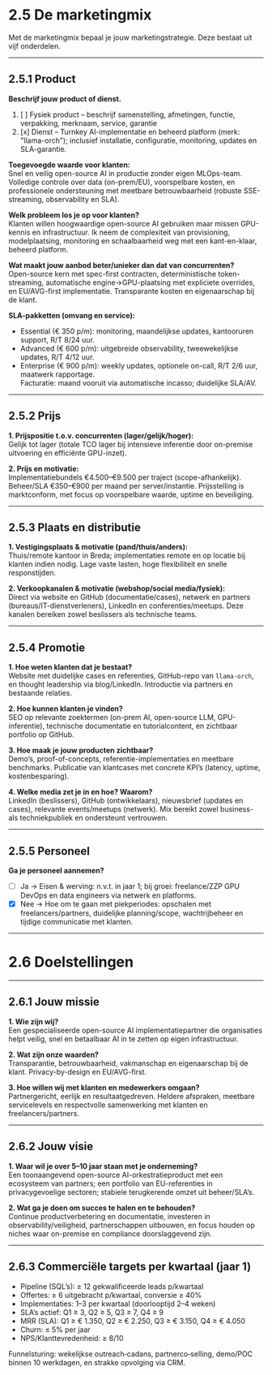 # 2.5 De marketingmix

Met de marketingmix bepaal je jouw marketingstrategie. Deze bestaat uit vijf onderdelen.

---

## 2.5.1 Product

**Beschrijf jouw product of dienst.**  

1. [ ] Fysiek product – beschrijf samenstelling, afmetingen, functie, verpakking, merknaam, service, garantie  
2. [x] Dienst – Turnkey AI-implementatie en beheerd platform (merk: "llama-orch"); inclusief installatie, configuratie, monitoring, updates en SLA-garantie.  

**Toegevoegde waarde voor klanten:**  
Snel en veilig open-source AI in productie zonder eigen MLOps-team. Volledige controle over data (on-prem/EU), voorspelbare kosten, en professionele ondersteuning met meetbare betrouwbaarheid (robuste SSE-streaming, observability en SLA).

**Welk probleem los je op voor klanten?**  
Klanten willen hoogwaardige open-source AI gebruiken maar missen GPU-kennis en infrastructuur. Ik neem de complexiteit van provisioning, modelplaatsing, monitoring en schaalbaarheid weg met een kant-en-klaar, beheerd platform.

**Wat maakt jouw aanbod beter/unieker dan dat van concurrenten?**  
Open-source kern met spec-first contracten, deterministische token-streaming, automatische engine→GPU-plaatsing met expliciete overrides, en EU/AVG-first implementatie. Transparante kosten en eigenaarschap bij de klant.

**SLA-pakketten (omvang en service):**  
- Essential (€ 350 p/m): monitoring, maandelijkse updates, kantooruren support, R/T 8/24 uur.  
- Advanced (€ 600 p/m): uitgebreide observability, tweewekelijkse updates, R/T 4/12 uur.  
- Enterprise (€ 900 p/m): weekly updates, optionele on-call, R/T 2/6 uur, maatwerk rapportage.  
Facturatie: maand vooruit via automatische incasso; duidelijke SLA/AV.

---

## 2.5.2 Prijs

**1. Prijspositie t.o.v. concurrenten (lager/gelijk/hoger):**  
Gelijk tot lager (totale TCO lager bij intensieve inferentie door on-premise uitvoering en efficiënte GPU-inzet).

**2. Prijs en motivatie:**  
Implementatiebundels €4.500–€9.500 per traject (scope-afhankelijk). Beheer/SLA €350–€900 per maand per server/instantie. Prijsstelling is marktconform, met focus op voorspelbare waarde, uptime en beveiliging.

---

## 2.5.3 Plaats en distributie

**1. Vestigingsplaats & motivatie (pand/thuis/anders):**  
Thuis/remote kantoor in Breda; implementaties remote en op locatie bij klanten indien nodig. Lage vaste lasten, hoge flexibiliteit en snelle responstijden.

**2. Verkoopkanalen & motivatie (webshop/social media/fysiek):**  
Direct via website en GitHub (documentatie/cases), netwerk en partners (bureaus/IT-dienstverleners), LinkedIn en conferenties/meetups. Deze kanalen bereiken zowel beslissers als technische teams.

---

## 2.5.4 Promotie

**1. Hoe weten klanten dat je bestaat?**  
Website met duidelijke cases en referenties, GitHub-repo van `llama-orch`, en thought leadership via blog/LinkedIn. Introductie via partners en bestaande relaties.

**2. Hoe kunnen klanten je vinden?**  
SEO op relevante zoektermen (on-prem AI, open-source LLM, GPU-inferentie), technische documentatie en tutorialcontent, en zichtbaar portfolio op GitHub.

**3. Hoe maak je jouw producten zichtbaar?**  
Demo’s, proof-of-concepts, referentie-implementaties en meetbare benchmarks. Publicatie van klantcases met concrete KPI’s (latency, uptime, kostenbesparing).

**4. Welke media zet je in en hoe? Waarom?**  
LinkedIn (beslissers), GitHub (ontwikkelaars), nieuwsbrief (updates en cases), relevante events/meetups (netwerk). Mix bereikt zowel business- als techniekpubliek en ondersteunt vertrouwen.

---

## 2.5.5 Personeel

**Ga je personeel aannemen?**  
- [ ] Ja → Eisen & werving: n.v.t. in jaar 1; bij groei: freelance/ZZP GPU DevOps en data engineers via netwerk en platforms.  
- [x] Nee → Hoe om te gaan met piekperiodes: opschalen met freelancers/partners, duidelijke planning/scope, wachtrijbeheer en tijdige communicatie met klanten.

---

# 2.6 Doelstellingen

---

## 2.6.1 Jouw missie

**1. Wie zijn wij?**  
Een gespecialiseerde open-source AI implementatiepartner die organisaties helpt veilig, snel en betaalbaar AI in te zetten op eigen infrastructuur.

**2. Wat zijn onze waarden?**  
Transparantie, betrouwbaarheid, vakmanschap en eigenaarschap bij de klant. Privacy-by-design en EU/AVG-first.

**3. Hoe willen wij met klanten en medewerkers omgaan?**  
Partnergericht, eerlijk en resultaatgedreven. Heldere afspraken, meetbare servicelevels en respectvolle samenwerking met klanten en freelancers/partners.

---

## 2.6.2 Jouw visie

**1. Waar wil je over 5–10 jaar staan met je onderneming?**  
Een toonaangevend open-source AI-orkestratieproduct met een ecosysteem van partners; een portfolio van EU-referenties in privacygevoelige sectoren; stabiele terugkerende omzet uit beheer/SLA’s.

**2. Wat ga je doen om succes te halen en te behouden?**  
Continue productverbetering en documentatie, investeren in observability/veiligheid, partnerschappen uitbouwen, en focus houden op niches waar on-premise en compliance doorslaggevend zijn.

---

## 2.6.3 Commerciële targets per kwartaal (jaar 1)

- Pipeline (SQL’s): ≥ 12 gekwalificeerde leads p/kwartaal  
- Offertes: ≥ 6 uitgebracht p/kwartaal, conversie ≥ 40%  
- Implementaties: 1–3 per kwartaal (doorlooptijd 2–4 weken)  
- SLA’s actief: Q1 ≥ 3, Q2 ≥ 5, Q3 ≥ 7, Q4 ≥ 9  
- MRR (SLA): Q1 ≥ € 1.350, Q2 ≥ € 2.250, Q3 ≥ € 3.150, Q4 ≥ € 4.050  
- Churn: ≤ 5% per jaar  
- NPS/Klanttevredenheid: ≥ 8/10

Funnelsturing: wekelijkse outreach‑cadans, partnerco‑selling, demo/POC binnen 10 werkdagen, en strakke opvolging via CRM.
